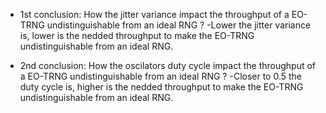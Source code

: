 * 1st conclusion: How the jitter variance impact the throughput of a EO-TRNG undistinguishable from an ideal RNG ?
    -Lower the jitter variance is, lower is the nedded throughput to make the EO-TRNG undistinguishable from an ideal RNG.

* 2nd conclusion: How the oscilators duty cycle impact the throughput of a EO-TRNG undistinguishable from an ideal RNG ?
    -Closer to 0.5 the duty cycle is, higher is the nedded throughput to make the EO-TRNG undistinguishable from an ideal RNG.
